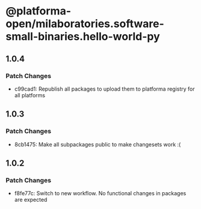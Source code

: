 # @platforma-open/milaboratories.software-small-binaries.hello-world-py

## 1.0.4

### Patch Changes

- c99cad1: Republish all packages to upload them to platforma registry for all platforms

## 1.0.3

### Patch Changes

- 8cb1475: Make all subpackages public to make changesets work :(

## 1.0.2

### Patch Changes

- f8fe77c: Switch to new workflow. No functional changes in packages are expected

